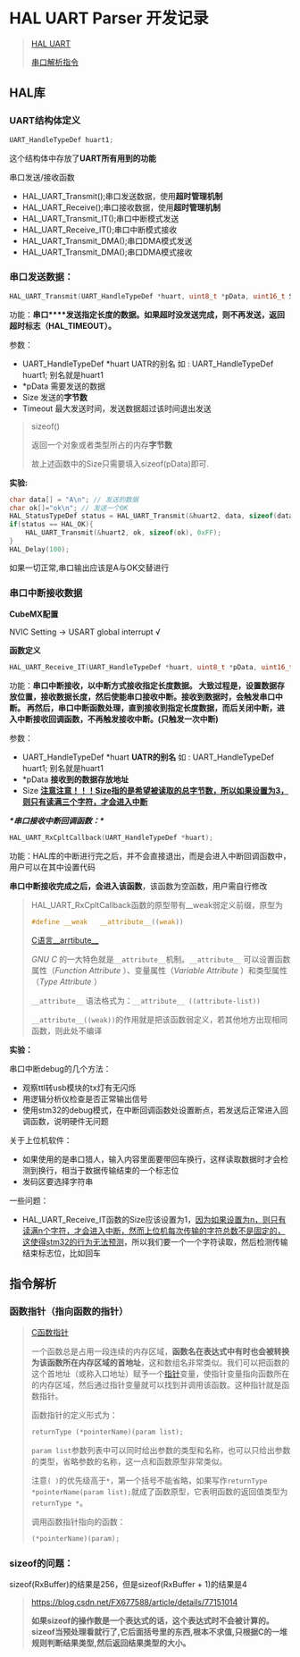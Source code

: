 # HAL UART Parser 开发记录

> [HAL UART](https://blog.csdn.net/as480133937/article/details/99073783)
>
> [串口解析指令](https://blog.csdn.net/u012388993/article/details/79628218)

## HAL库

### UART结构体定义

```c++
UART_HandleTypeDef huart1;
```

这个结构体中存放了**UART所有用到的功能**

串口发送/接收函数

- HAL_UART_Transmit();串口发送数据，使用**超时管理机制** 
- HAL_UART_Receive();串口接收数据，使用**超时管理机制**
- HAL_UART_Transmit_IT();串口中断模式发送  
- HAL_UART_Receive_IT();串口中断模式接收
- HAL_UART_Transmit_DMA();串口DMA模式发送
- HAL_UART_Transmit_DMA();串口DMA模式接收

### 串口发送数据：

```c++
HAL_UART_Transmit(UART_HandleTypeDef *huart, uint8_t *pData, uint16_t Size, uint32_t
```

功能：**串口****发送指定长度的数据。如果超时没发送完成，则不再发送，返回超时标志（HAL_TIMEOUT）。**

参数：

- UART_HandleTypeDef *huart      UATR的别名    如 :   UART_HandleTypeDef huart1;   别名就是huart1 
- *pData      需要发送的数据 
- Size    发送的**字节数**
- Timeout   最大发送时间，发送数据超过该时间退出发送   

> sizeof()
>
> 返回一个对象或者类型所占的内存**字节数**
>
> 故上述函数中的Size只需要填入sizeof(pData)即可.

**实验:**

```c++
char data[] = "A\n"; // 发送的数据
char ok[]="ok\n"; // 发送一个OK
HAL_StatusTypeDef status = HAL_UART_Transmit(&huart2, data, sizeof(data), 0xFF); // 如果发送成功,会返回一个HAL_OK标志位,如果超时,会返回HAL_TIMEOUT标志位
if(status == HAL_OK){
	HAL_UART_Transmit(&huart2, ok, sizeof(ok), 0xFF);
}
HAL_Delay(100);
```

如果一切正常,串口输出应该是A与OK交替进行

### 串口中断接收数据

**CubeMX配置**

NVIC Setting -> USART global interrupt √

**函数定义**

```c++
HAL_UART_Receive_IT(UART_HandleTypeDef *huart, uint8_t *pData, uint16_t Size)
```

功能：**串口中断接收，以中断方式接收指定长度数据。
大致过程是，设置数据存放位置，接收数据长度，然后使能串口接收中断。接收到数据时，会触发串口中断。
再然后，串口中断函数处理，直到接收到指定长度数据，而后关闭中断，进入中断接收回调函数，不再触发接收中断。(只触发一次中断)**

参数：

- UART_HandleTypeDef *huart   **UATR的别名**  如 :  UART_HandleTypeDef huart1;  别名就是huart1 
- *pData   **接收到的数据存放地址**
- Size  <u>**注意注意！！！Size指的是希望被读取的总字节数，所以如果设置为3，则只有读满三个字符，才会进入中断**</u>

***\*串口接收中断回调函数：\****

```c++
HAL_UART_RxCpltCallback(UART_HandleTypeDef *huart);  
```

功能：HAL库的中断进行完之后，并不会直接退出，而是会进入中断回调函数中，用户可以在其中设置代码

**串口中断接收完成之后，会进入该函数**，该函数为空函数，用户需自行修改

> HAL_UART_RxCpltCallback函数的原型带有__weak弱定义前缀，原型为
>
> ```c
> #define __weak   __attribute__((weak))
> ```
>
> [C语言__arrtibute__](https://blog.csdn.net/huasir_hit/article/details/77531942)
>
> *GNU C* 的一大特色就是`__attribute__`机制。`__attribute__` 可以设置函数属性（*Function Attribute* ）、变量属性（*Variable Attribute* ）和类型属性（*Type Attribute* ）
>
> `__attribute__` 语法格式为：`__attribute__ ((attribute-list))`
>
> `__attribute__((weak))`的作用就是把该函数弱定义，若其他地方出现相同函数，则此处不编译

**实验：**

串口中断debug的几个方法：

- 观察ttl转usb模块的tx灯有无闪烁
- 用逻辑分析仪检查是否正常输出信号
- 使用stm32的debug模式，在中断回调函数处设置断点，若发送后正常进入回调函数，说明硬件无问题

关于上位机软件：

- 如果使用的是串口猎人，输入内容里面要带回车换行，这样读取数据时才会检测到换行，相当于数据传输结束的一个标志位
- 发码区要选择字符串

一些问题：

- HAL_UART_Receive_IT函数的Size应该设置为1，<u>因为如果设置为n，则只有读满n个字符，才会进入中断，然而上位机每次传输的字符总数不是固定的，这使得stm32的行为无法预测</u>，所以我们要一个一个字符读取，然后检测传输结束标志位，比如回车

## 指令解析

### 函数指针（指向函数的指针）

> [C函数指针](http://c.biancheng.net/view/2023.html)
>
> 一个函数总是占用一段连续的内存区域，**函数名在表达式中有时也会被转换为该函数所在内存区域的首地址**，这和数组名非常类似。我们可以把函数的这个首地址（或称入口地址）赋予一个[指针](http://c.biancheng.net/c/80/)变量，使指针变量指向函数所在的内存区域，然后通过指针变量就可以找到并调用该函数。这种指针就是函数指针。
>
> 函数指针的定义形式为：
>
> ```c 
> returnType (*pointerName)(param list);
> ```
>
> `param list`参数列表中可以同时给出参数的类型和名称，也可以只给出参数的类型，省略参数的名称，这一点和函数原型非常类似。
>
> 注意`( )`的优先级高于`*`，第一个括号不能省略，如果写作`returnType *pointerName(param list);`就成了函数原型，它表明函数的返回值类型为`returnType *`。
>
> 调用函数指针指向的函数：
>
> ```c
> (*pointerName)(param);
> ```
>

### sizeof的问题：

sizeof(RxBuffer)的结果是256，但是sizeof(RxBuffer + 1)的结果是4

> https://blog.csdn.net/FX677588/article/details/77151014
>
> **如果sizeof的操作数是一个表达式的话，这个表达式时不会被计算的。**
> **sizeof当预处理看就行了,它后面括号里的东西,根本不求值,只根据C的一堆规则判断结果类型,然后返回结果类型的大小。**
